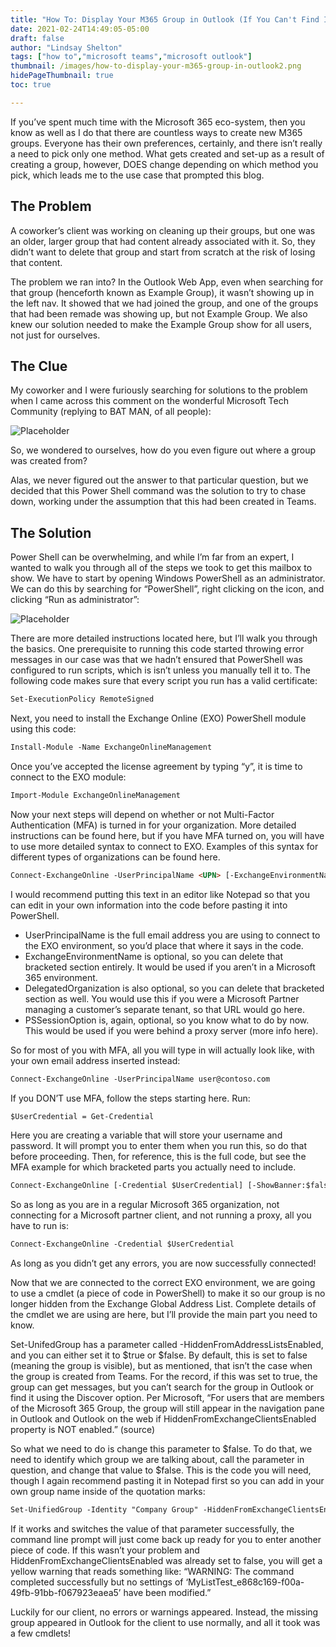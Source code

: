 ```yaml
---
title: "How To: Display Your M365 Group in Outlook (If You Can't Find It)"
date: 2021-02-24T14:49:05-05:00
draft: false
author: "Lindsay Shelton"
tags: ["how to","microsoft teams","microsoft outlook"]
thumbnail: /images/how-to-display-your-m365-group-in-outlook2.png
hidePageThumbnail: true
toc: true

---
```


If you’ve spent much time with the Microsoft 365 eco-system, then you know as well as I do that there are countless ways to create new M365 groups. Everyone has their own preferences, certainly, and there isn’t really a need to pick only one method. What gets created and set-up as a result of creating a group, however, DOES change depending on which method you pick, which leads me to the use case that prompted this blog.

## The Problem
A coworker’s client was working on cleaning up their groups, but one was an older, larger group that had content already associated with it. So, they didn’t want to delete that group and start from scratch at the risk of losing that content.

The problem we ran into? In the Outlook Web App, even when searching for that group (henceforth known as Example Group), it wasn’t showing up in the left nav. It showed that we had joined the group, and one of the groups that had been remade was showing up, but not Example Group. We also knew our solution needed to make the Example Group show for all users, not just for ourselves.

## The Clue
My coworker and I were furiously searching for solutions to the problem when I came across this comment on the wonderful Microsoft Tech Community (replying to BAT MAN, of all people):

![Placeholder](/images/how-to-display-your-m365-group-in-outlook1.png)

So, we wondered to ourselves, how do you even figure out where a group was created from?

Alas, we never figured out the answer to that particular question, but we decided that this Power Shell command was the solution to try to chase down, working under the assumption that this had been created in Teams.

## The Solution
Power Shell can be overwhelming, and while I’m far from an expert, I wanted to walk you through all of the steps we took to get this mailbox to show. We have to start by opening Windows PowerShell as an administrator. We can do this by searching for “PowerShell”, right clicking on the icon, and clicking “Run as administrator”:

![Placeholder](/images/how-to-display-your-m365-group-in-outlook2.png)

There are more detailed instructions located here, but I’ll walk you through the basics. One prerequisite to running this code started throwing error messages in our case was that we hadn’t ensured that PowerShell was configured to run scripts, which is isn’t unless you manually tell it to. The following code makes sure that every script you run has a valid certificate:

```html
Set-ExecutionPolicy RemoteSigned
```

Next, you need to install the Exchange Online (EXO) PowerShell module using this code:

```html
Install-Module -Name ExchangeOnlineManagement
````

Once you’ve accepted the license agreement by typing “y”, it is time to connect to the EXO module:

```html
Import-Module ExchangeOnlineManagement
````

Now your next steps will depend on whether or not Multi-Factor Authentication (MFA) is turned in for your organization. More detailed instructions can be found here, but if you have MFA turned on, you will have to use more detailed syntax to connect to EXO. Examples of this syntax for different types of organizations can be found here.

```html
Connect-ExchangeOnline -UserPrincipalName <UPN> [-ExchangeEnvironmentName <Value>] [-DelegatedOrganization <String>] [-PSSessionOption $ProxyOptions]
````

I would recommend putting this text in an editor like Notepad so that you can edit in your own information into the code before pasting it into PowerShell.

- UserPrincipalName is the full email address you are using to connect to the EXO environment, so you’d place that where it says <UPN> in the code.
- ExchangeEnvironmentName is optional, so you can delete that bracketed section entirely. It would be used if you aren’t in a Microsoft 365 environment.
- DelegatedOrganization is also optional, so you can delete that bracketed section as well. You would use this if you were a Microsoft Partner managing a customer’s separate tenant, so that URL would go here.
- PSSessionOption is, again, optional, so you know what to do by now. This would be used if you were behind a proxy server (more info here).

So for most of you with MFA, all you will type in will actually look like, with your own email address inserted instead:

```html
Connect-ExchangeOnline -UserPrincipalName user@contoso.com
````

If you DON’T use MFA, follow the steps starting here. Run:

```html
$UserCredential = Get-Credential
````

Here you are creating a variable that will store your username and password. It will prompt you to enter them when you run this, so do that before proceeding. Then, for reference, this is the full code, but see the MFA example for which bracketed parts you actually need to include.

```html
Connect-ExchangeOnline [-Credential $UserCredential] [-ShowBanner:$false] [-ExchangeEnvironmentName ] [-DelegatedOrganization ] [-PSSessionOption $ProxyOptions]
````

So as long as you are in a regular Microsoft 365 organization, not connecting for a Microsoft partner client, and not running a proxy, all you have to run is:

```html
Connect-ExchangeOnline -Credential $UserCredential
````

As long as you didn’t get any errors, you are now successfully connected!

Now that we are connected to the correct EXO environment, we are going to use a cmdlet (a piece of code in PowerShell) to make it so our group is no longer hidden from the Exchange Global Address List. Complete details of the cmdlet we are using are here, but I’ll provide the main part you need to know.

Set-UnifedGroup has a parameter called -HiddenFromAddressListsEnabled, and you can either set it to $true or $false. By default, this is set to false (meaning the group is visible), but as mentioned, that isn’t the case when the group is created from Teams. For the record, if this was set to true, the group can get messages, but you can’t search for the group in Outlook or find it using the Discover option. Per Microsoft, “For users that are members of the Microsoft 365 Group, the group will still appear in the navigation pane in Outlook and Outlook on the web if HiddenFromExchangeClientsEnabled property is NOT enabled.” (source)

So what we need to do is change this parameter to $false. To do that, we need to identify which group we are talking about, call the parameter in question, and change that value to $false. This is the code you will need, though I again recommend pasting it in Notepad first so you can add in your own group name inside of the quotation marks:

```html
Set-UnifiedGroup -Identity "Company Group" -HiddenFromExchangeClientsEnabled: $false
````

If it works and switches the value of that parameter successfully, the command line prompt will just come back up ready for you to enter another piece of code. If this wasn’t your problem and HiddenFromExchangeClientsEnabled was already set to false, you will get a yellow warning that reads something like: “WARNING: The command completed successfully but no settings of ‘MyListTest_e868c169-f00a-49fb-91bb-f067923eaea5’ have been modified.”

Luckily for our client, no errors or warnings appeared. Instead, the missing group appeared in Outlook for the client to use normally, and all it took was a few cmdlets!

<!-- Google tag (gtag.js) -->
<script async src="https://www.googletagmanager.com/gtag/js?id=G-CN3PDT3T20"></script>
<script>
  window.dataLayer = window.dataLayer || [];
  function gtag(){dataLayer.push(arguments);}
  gtag('js', new Date());

  gtag('config', 'G-CN3PDT3T20');
</script>